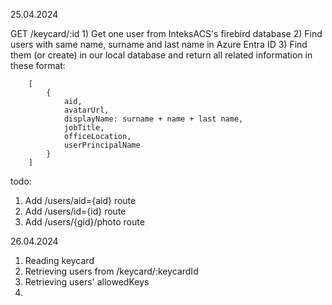 25.04.2024

GET /keycard/:id
    1) Get one user from InteksACS's firebird database
    2) Find users with same name, surname and last name in Azure Entra ID
    3) Find them (or create) in our local database and return all related information in these format:

        [
            {
                aid,
                avatarUrl,
                displayName: surname + name + last name,
                jobTitle,
                officeLocation,
                userPrincipalName
            }
        ]

todo:
1) Add /users/aid={aid} route
2) Add /users/id={id} route
3) Add /users/{gid}/photo route 


26.04.2024

1) Reading keycard
2) Retrieving users from /keycard/:keycardId
3) Retrieving users' allowedKeys
4) 
